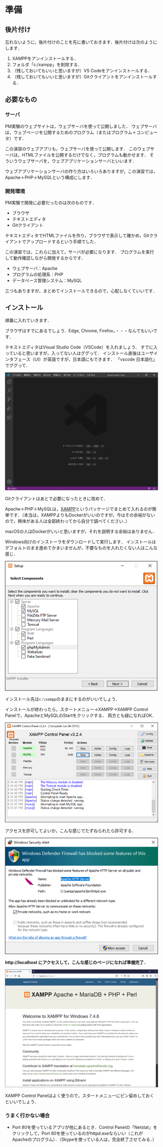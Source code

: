 # 準備

## 後片付け

忘れないように，後片付けのことを先に書いておきます．後片付けは次のようにします．

1. XAMPPをアンインストールする．
1. フォルダ「c:/xampp」を削除する．
1. （残しておいてもいいと思いますが）VS Codeをアンインストールする．
1. （残しておいてもいいと思いますが）Gitクライアントをアンインストールする．

## 必要なもの

### サーバ

PM実験のウェブサイトは，ウェブサーバを使って公開しました．
ウェブサーバは，ウェブページを公開するためのプログラム（またはプログラム＋コンピュータ）です．

この演習のウェブアプリも，ウェブサーバを使って公開します．
このウェブサーバは，HTMLファイルを公開するだけでなく，プログラムも動かせます．
そういうウェブサーバを，ウェブアプリケーションサーバといいます．

ウェブアプリケーションサーバの作り方はいろいろありますが，この演習では，Apache＋PHP＋MySQLという構成にします．

### 開発環境

PM実験で開発に必要だったのは次のものです．

* ブラウザ
* テキストエディタ
* Gitクライアント

テキストエディタでHTMLファイルを作り，ブラウザで表示して確かめ，Gitクライアントでアップロードするという手順でした．

この演習では，これらに加えて，サーバが必要になります．
プログラムを実行して動作確認しながら開発するからです．

* ウェブサーバ：Apache
* プログラムの処理系：PHP
* データベース管理システム：MySQL

三つもありますが，まとめてインストールできるので，心配しなくていいです．

## インストール

順番に入れていきます．

ブラウザはすでにあるでしょう．Edge, Chrome, Firefox，・・・なんでもいいです．

テキストエディタはVisual Studio Code（VSCode）を入れましょう．
すでに入っていると思いますが，入ってない人はググって．
インストール直後はユーザインタフェース（UI）が英語ですが，日本語にもできます．
「vscode 日本語化」でググって．

![](images/vscode.png)

Gitクライアントはあとで必要になったときに改めて．

Apache＋PHP＋MySQLは，[XAMPP](https://www.apachefriends.org)というパッケージでまとめて入れるのが簡単です．（本当は，XAMPPよりもDockerがいいのですが，今はその余裕がないので，興味がある人は全部終わってから自分で調べてください．）

macOSの人はDockerがいいと思いますが，それを説明する余裕はありません．

Windows向けのインストーラをダウンロードして実行します．
インストールはデフォルトのまま進めてかまいませんが，不要なものを入れたくない人はこんな感じ．

![](images/xampp-setup.png)

インストール先は`c:\xampp`のままにするのがいいでしょう．

インストールが終わったら，スタートメニュー→XAMPP→XAMPP Control Panelで，ApacheとMySQLのStartをクリックする．
両方とも緑になればOK．

![](images/xampp-controlpanel.png)

アクセスを許可してよいか，こんな感じでたずねられたら許可する．

![](images/xampp-apache.png)

**http://localhost にアクセスして，こんな感じのページになれば準備完了．**

![](images/xampp-localhost.png)

XAMPP Control Panelはよく使うので，スタートメニューにピン留めしておくといいでしょう．

### うまく行かない場合

* Port 80を使っているアプリが他にあるとき．Control Panelの「Netstat」をクリックして，Port 80を使っているのがhttpd.exeならいい（これがApacheのプログラム）．（Skypeを使っている人は，完全終了させてみる．）
